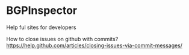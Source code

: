 # BGPInspector
Help ful sites for developers

How to close issues on github with commits?
https://help.github.com/articles/closing-issues-via-commit-messages/
